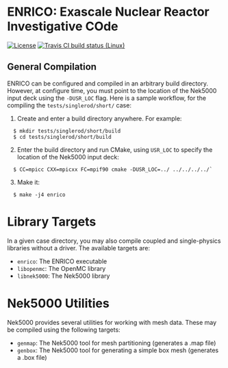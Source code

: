 # ENRICO: Exascale Nuclear Reactor Investigative COde

[![License](https://img.shields.io/github/license/enrico-dev/enrico.svg)](http://enrico-docs.readthedocs.io/en/latest/license.html)
[![Travis CI build status (Linux)](https://travis-ci.org/enrico-dev/enrico.svg?branch=master)](https://travis-ci.org/enrico-dev/enrico)

## General Compilation

ENRICO can be configured and compiled in an arbitrary build directory.  However, at configure time, you must point to
the location of the Nek5000 input deck using the `-DUSR_LOC` flag.  Here is a sample workflow, for the compiling the
`tests/singlerod/short/` case:

  1. Create and enter a build directory anywhere.  For example:
  ``` Console
    $ mkdir tests/singlerod/short/build
    $ cd tests/singlerod/short/build
  ```
  2. Enter the build directory and run CMake, using `USR_LOC` to specify the location of the Nek5000 input deck:
  ``` Console
    $ CC=mpicc CXX=mpicxx FC=mpif90 cmake -DUSR_LOC=../ ../../../../`
  ```
  3. Make it:
  ``` Console
    $ make -j4 enrico
  ```

# Library Targets

In a given case directory, you may also compile coupled and single-physics libraries without a driver.  The available
targets are:
* `enrico`: The ENRICO executable
* `libopenmc`: The OpenMC library
* `libnek5000`: The Nek5000 library

# Nek5000 Utilities

Nek5000 provides several utilities for working with mesh data.  These may be compiled using the following
targets:
* `genmap`: The Nek5000 tool for mesh partitioning (generates a .map file)
* `genbox`: The Nek5000 tool for generating a simple box mesh (generates a .box file)
